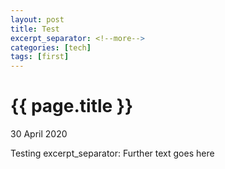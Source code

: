 ```yaml
---
layout: post
title: Test
excerpt_separator: <!--more-->
categories: [tech]
tags: [first]
---
```


{{ page.title }}
================

<p class="meta">30 April 2020</p>

Testing
excerpt_separator: <!--more-->
Further text goes here